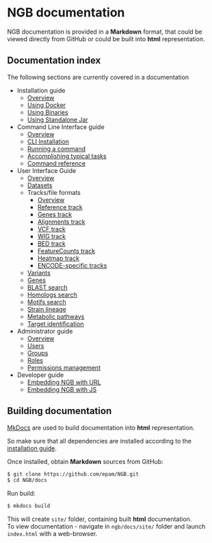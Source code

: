 # NGB documentation

NGB documentation is provided in a **Markdown** format, that could be viewed directly from GitHub or could be built into **html** representation.

## Documentation index

The following sections are currently covered in a documentation

* Installation guide
    * [Overview](md/installation/overview.md)
    * [Using Docker](md/installation/docker.md)
    * [Using Binaries](md/installation/binaries.md)
    * [Using Standalone Jar](md/installation/standalone.md)
* Command Line Interface guide
    * [Overview](md/cli/introduction.md)
    * [CLI Installation](md/cli/installation.md)
    * [Running a command](md/cli/running-command.md)
    * [Accomplishing typical tasks](md/cli/typical-tasks.md)
    * [Command reference](md/cli/command-reference.md)
* User Interface Guide
    * [Overview](md/user-guide/overview.md)
    * [Datasets](md/user-guide/datasets.md)
    * Tracks/file formats
        * [Overview](md/user-guide/tracks.md)
        * [Reference track](md/user-guide/tracks-reference.md)
        * [Genes track](md/user-guide/tracks-genes.md)
        * [Alignments track](md/user-guide/tracks-bam.md)
        * [VCF track](md/user-guide/tracks-vcf.md)
        * [WIG track](md/user-guide/tracks-wig.md)
        * [BED track](md/user-guide/tracks-bed.md)
        * [FeatureCounts track](md/user-guide/tracks-featurecounts.md)
        * [Heatmap track](md/user-guide/tracks-heatmap.md)
        * [ENCODE-specific tracks](md/user-guide/tracks-encode.md)
    * [Variants](md/user-guide/variants.md)
    * [Genes](md/user-guide/genes.md)
    * [BLAST search](md/user-guide/blast-search.md)
    * [Homologs search](md/user-guide/homologs-search.md)
    * [Motifs search](md/user-guide/motifs-search.md)
    * [Strain lineage](md/user-guide/strain-lineage.md)
    * [Metabolic pathways](md/user-guide/metabolic-pathways.md)
    * [Target identification](md/user-guide/target-identification.md)
* Administrator guide
    * [Overview](md/user-guide/um-overview.md)
    * [Users](md/user-guide/um-users.md)
    * [Groups](md/user-guide/um-groups.md)
    * [Roles](md/user-guide/um-roles.md)
    * [Permissions management](md/user-guide/um-permissions.md)
* Developer guide
    * [Embedding NGB with URL](md/user-guide/embedding-url.md)
    * [Embedding NGB with JS](md/user-guide/embedding-js.md)

## Building documentation

[MkDocs](http://www.mkdocs.org) are used to build documentation into **html** representation.

So make sure that all dependencies are installed according to the [installation guide](https://www.mkdocs.org/user-guide/installation/).

Once installed, obtain **Markdown** sources from GitHub:

``` bash
$ git clone https://github.com/epam/NGB.git
$ cd NGB/docs
```

Run build:

``` bash
$ mkdocs build
```

This will create `site/` folder, containing built **html** documentation.  
To view documentation - navigate in `ngb/docs/site/` folder and launch `index.html` with a web-browser.
